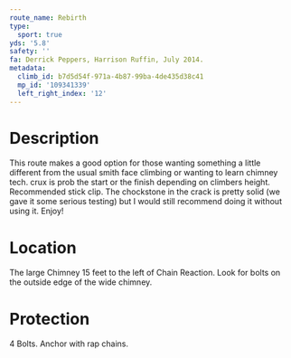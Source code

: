 ```yaml
---
route_name: Rebirth
type:
  sport: true
yds: '5.8'
safety: ''
fa: Derrick Peppers, Harrison Ruffin, July 2014.
metadata:
  climb_id: b7d5d54f-971a-4b87-99ba-4de435d38c41
  mp_id: '109341339'
  left_right_index: '12'
---
```

# Description
This route makes a good option for those wanting something a little different from the usual smith face climbing or wanting to learn chimney tech. crux is prob the start or the finish depending on climbers height. Recommended stick clip. The chockstone in the crack is pretty solid (we gave it some serious testing) but I would still recommend doing it without using it. Enjoy!

# Location
The large Chimney 15 feet to the left of Chain Reaction. Look for bolts on the outside edge of the wide chimney.

# Protection
4 Bolts. Anchor with rap chains.
